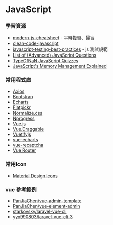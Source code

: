 <a name="#JavaScript"></a>
# JavaScript

<a name="resources"></a>
### 學習資源
- [modern-js-cheatsheet](https://github.com/mbeaudru/modern-js-cheatsheet) - 平時複習、掃盲
- [clean-code-javascript](https://github.com/ryanmcdermott/clean-code-javascript)
- [javascript-testing-best-practices](https://github.com/goldbergyoni/javascript-testing-best-practices) - js 測試規範
- [List of (Advanced) JavaScript Questions](https://github.com/lydiahallie/javascript-questions)
- [TypeOfNaN JavaScript Quizzes](https://quiz.typeofnan.dev/)
- [JavaScript's Memory Management Explained](https://felixgerschau.com/javascript-memory-management/)

<a name="library"></a>
### 常用程式庫
- [Axios](https://github.com/axios/axios)
- [Bootstrap](https://getbootstrap.com)
- [Echarts](https://echarts.baidu.com)
- [Flatpickr](https://flatpickr.js.org)
- [Normalize.css](https://necolas.github.io/normalize.css)
- [Nprogress](https://ricostacruz.com/nprogress)
- [Vue.js](https://vuejs.org)
- [Vue.Draggable](https://github.com/SortableJS/Vue.Draggable)
- [Vuetifyjs](https://vuetifyjs.com)
- [vue-echarts](https://github.com/ecomfe/vue-echarts)
- [vue-recaptcha](https://www.npmjs.com/package/vue-recaptcha)
- [Vue Router](https://router.vuejs.org/zh)

<a name="icon"></a>
### 常用Icon
- [Material Design Icons](https://materialdesignicons.com/)

<a name="vue_example"></a>
### vue 參考範例
- [PanJiaChen/vue-admin-template](https://github.com/PanJiaChen/vue-admin-template)
- [PanJiaChen/vue-element-admin](https://github.com/PanJiaChen/vue-element-admin)
- [starkovsky/laravel-vue-cli](https://github.com/starkovsky/laravel-vue-cli)
- [yyx990803/laravel-vue-cli-3](https://github.com/yyx990803/laravel-vue-cli-3)
